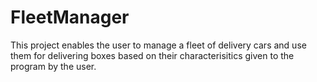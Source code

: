 # FleetManager

This project enables the user to manage a fleet of delivery cars and use them
for delivering boxes based on their characterisitics given to the program
by the user. 
